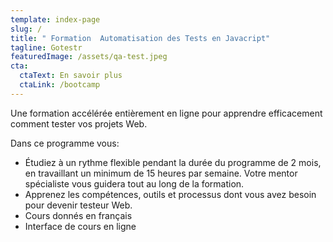 ```yaml
---
template: index-page
slug: /
title: " Formation  Automatisation des Tests en Javacript"
tagline: Gotestr
featuredImage: /assets/qa-test.jpeg
cta:
  ctaText: En savoir plus
  ctaLink: /bootcamp
---
```

Une formation accélérée entièrement en ligne pour apprendre efficacement comment tester vos projets Web.

Dans ce programme vous:
* Étudiez à un rythme flexible pendant la durée du programme de 2 mois, en travaillant un minimum de 15 heures par semaine. 
Votre mentor spécialiste vous guidera tout au long de la formation.
* Apprenez les compétences, outils et processus dont vous avez besoin pour devenir testeur Web.
* Cours donnés en français 
* Interface de cours en ligne